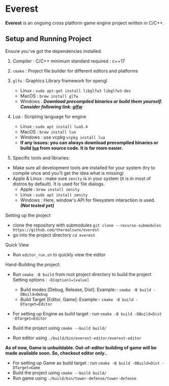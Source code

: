 # Everest

__Everest__ is an ongoing cross platform game engine project written in C/C++.


## Setup and Running Project


Ensure you've got the dependencies installed.

1. Compiler : C/C++ minimum standard required : c++17

2. `cmake`  : Project file builder for different editors and platforms

3. `glfw`   : Graphics Library framework for opengl
    - Linux     : `sudo apt-get install libglfw3 libglfw3-dev`
    - MacOS     : `brew install glfw`
    - Windows   : ___Download precompiled binaries or build them yourself. Consider following link: [glfw](https://www.glfw.org/download)___

4. Lua      : Scripting language for engine
    - Linux     : `sudo apt install lua5.4`
    - MacOS     : `brew install lua`
    - Windows   : use vcpkg `vcpkg install lua`
    - __If any issues: you can always download precompiled binaries or build [lua](https://www.lua.org/download.html) from source code. It is far more easier.__

5. Specific tools and libraries:
  - Make sure all development tools are installed for your system (try to compile once and you'll get the idea what is missing)
  - Apple & Linux : make sure `zenity` is in your system (it is in most of distros by default). It is used for file dialogs.
    - Apple     : `brew install zenity`
    - Linux     : `sudo apt install zenity`
    - Windows   : Here, window's API for filesystem interaction is used. ___(Not tested yet)___

Setting up the project
- clone the repository with submodules `git clone --recurse-submodules https://github.com/therealsunx/everest`
- go into the project directory `cd everest`

Quick View
- Run `editor_run.sh` to quickly view the editor

Hand-Building the project:
- Run `cmake -B build` from root project directory to build the project
    Setting options : `-D[option]=[value]`
    - Build modes [Debug, Release, Dist]: Example:- `cmake -B build -DBuild=Debug`
    - Build Target [Editor, Game]: Example:-  `cmake -B build -DTarget=Editor`

- For setting up Engine as build target : run `cmake -B build -DBuild=Dist -DTarget=Editor`
- Build the project using `cmake --build build/`
- Run editor using `./build/bin/everest-editor/everest-editor`

__As of now, Game is unbuildable. Out-of-editor building of game will be made available soon. So, checkout editor only..__
- For setting up Game as build target   : run `cmake -B build -DBuild=Dist -DTarget=Game`
- Build the project using `cmake --build build/`
- Run game using `./build/bin/tower-defense/tower-defense`


